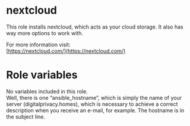 # nextcloud
This role installs nextcloud, which acts as your cloud storage. It also has way more options to work with.

For more information visit:  
[https://nextcloud.com/](https://nextcloud.com/)

# Role variables
No variables included in this role.  
Well, there is one “ansible_hostname”, which is simply the name of your server (digitalprivacy.homes), which is necessary to achieve a correct description when you receive an e-mail, for example. The hostname is in the subject line.
